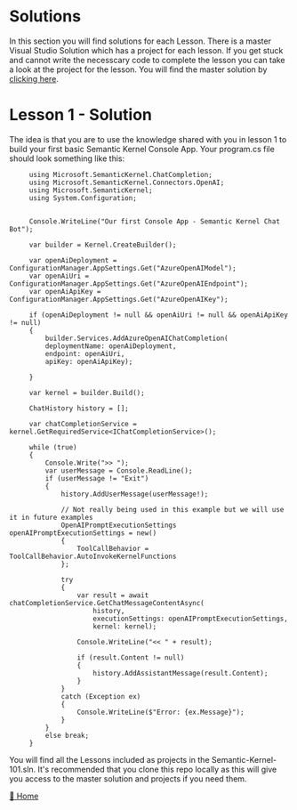 # Solutions
In this section you will find solutions for each Lesson.  There is a master Visual Studio Solution which has a project for each lesson.  If you get stuck and cannot write the necesscary code to complete the lesson you can take a look at the project for the lesson.  You will find the master solution by [clicking here](/solutions/README.md).

# Lesson 1 - Solution
The idea is that you are to use the knowledge shared with you in lesson 1 to build your first basic Semantic Kernel Console App.  Your program.cs file should look something like this:

   ~~~
        using Microsoft.SemanticKernel.ChatCompletion;
        using Microsoft.SemanticKernel.Connectors.OpenAI;
        using Microsoft.SemanticKernel;
        using System.Configuration;
        
        
        Console.WriteLine("Our first Console App - Semantic Kernel Chat Bot");
        
        var builder = Kernel.CreateBuilder();
        
        var openAiDeployment = ConfigurationManager.AppSettings.Get("AzureOpenAIModel");
        var openAiUri = ConfigurationManager.AppSettings.Get("AzureOpenAIEndpoint");
        var openAiApiKey = ConfigurationManager.AppSettings.Get("AzureOpenAIKey");
        
        if (openAiDeployment != null && openAiUri != null && openAiApiKey != null)
        {
            builder.Services.AddAzureOpenAIChatCompletion(
            deploymentName: openAiDeployment,
            endpoint: openAiUri,
            apiKey: openAiApiKey);
        
        }
        
        var kernel = builder.Build();
        
        ChatHistory history = [];
        
        var chatCompletionService = kernel.GetRequiredService<IChatCompletionService>();
        
        while (true)
        {
            Console.Write(">> ");
            var userMessage = Console.ReadLine();
            if (userMessage != "Exit")
            {
                history.AddUserMessage(userMessage!);
        
                // Not really being used in this example but we will use it in future examples
                OpenAIPromptExecutionSettings openAIPromptExecutionSettings = new()
                {
                    ToolCallBehavior = ToolCallBehavior.AutoInvokeKernelFunctions
                };
        
                try
                {
                    var result = await chatCompletionService.GetChatMessageContentAsync(
                        history,
                        executionSettings: openAIPromptExecutionSettings,
                        kernel: kernel);
        
                    Console.WriteLine("<< " + result);
        
                    if (result.Content != null)
                    {
                        history.AddAssistantMessage(result.Content);
                    }
                }
                catch (Exception ex)
                {
                    Console.WriteLine($"Error: {ex.Message}");
                }
            }
            else break;
        }
   ~~~

You will find all the Lessons included as projects in the Semantic-Kernel-101.sln.  It's recommended that you clone this repo locally as this will give you access to the master solution and projects if you need them.

[🔼 Home ](/README.md)
